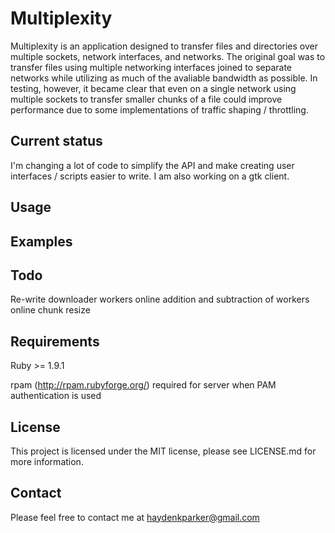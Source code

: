 Multiplexity
===========================

Multiplexity is an application designed to transfer files and directories over multiple sockets, network interfaces, and networks.  The original goal was to transfer files using multiple networking interfaces joined to separate networks while utilizing as much of the avaliable bandwidth as possible.  In testing, however, it became clear that even on a single network using multiple sockets to transfer smaller chunks of a file could improve performance due to some implementations of traffic shaping / throttling.


Current status
--------------

I'm changing a lot of code to simplify the API and make creating user interfaces / scripts easier to write.  I am also working on a gtk client.

Usage
-----



Examples
--------

Todo
----

Re-write downloader workers
online addition and subtraction of workers
online chunk resize


Requirements
------------

Ruby >= 1.9.1

rpam (http://rpam.rubyforge.org/) required for server when PAM authentication is used


License
-------

This project is licensed under the MIT license, please see LICENSE.md for more information.

Contact
-------

Please feel free to contact me at haydenkparker@gmail.com
